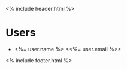&lt;% include header.html %&gt;

# Users

- &lt;%= user.name %&gt; &lt;&lt;%= user.email %&gt;&gt;

&lt;% include footer.html %&gt;
